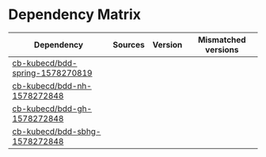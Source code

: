 # Dependency Matrix

Dependency | Sources | Version | Mismatched versions
---------- | ------- | ------- | -------------------
[cb-kubecd/bdd-spring-1578270819](https://github.com/cb-kubecd/bdd-spring-1578270819.git) |  | []() | 
[cb-kubecd/bdd-nh-1578272848](https://github.com/cb-kubecd/bdd-nh-1578272848.git) |  | []() | 
[cb-kubecd/bdd-gh-1578272848](https://github.com/cb-kubecd/bdd-gh-1578272848.git) |  | []() | 
[cb-kubecd/bdd-sbhg-1578272848](https://github.com/cb-kubecd/bdd-sbhg-1578272848.git) |  | []() | 
